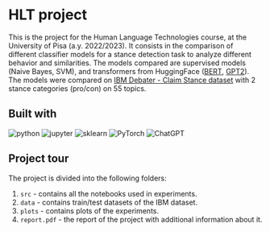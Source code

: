 # HLT project

This is the project for the Human Language Technologies course, at the University of Pisa (a.y. 2022/2023). It consists in the comparison of different classifier models for a stance detection task to analyze different behavior and similarities. The models compared are supervised models (Naive Bayes, SVM), and transformers from HuggingFace ([BERT](https://huggingface.co/bert-base-uncased), [GPT2](https://huggingface.co/gpt2)). The models were compared on [IBM Debater - Claim Stance dataset](https://research.ibm.com/haifa/dept/vst/debating_data.shtml#Argument_Stance) with 2 stance categories (pro/con) on 55 topics.

## Built with

![python](https://img.shields.io/badge/Python-3776AB.svg?style=for-the-badge&logo=Python&logoColor=white)
![jupyter](https://img.shields.io/badge/Jupyter-F37626.svg?style=for-the-badge&logo=Jupyter&logoColor=white)
![sklearn](https://img.shields.io/badge/scikitlearn-F7931E.svg?style=for-the-badge&logo=scikit-learn&logoColor=white)
![PyTorch](https://img.shields.io/badge/PyTorch-%23EE4C2C.svg?style=for-the-badge&logo=PyTorch&logoColor=white)
![ChatGPT](https://img.shields.io/badge/chatGPT-74aa9c?style=for-the-badge&logo=openai&logoColor=white)

## Project tour

The project is divided into the following folders:

1. `src` - contains all the notebooks used in experiments.
2. `data` - contains train/test datasets of the IBM dataset.
3. `plots` - contains plots of the experiments.
4. `report.pdf` - the report of the project with additional information about it.
